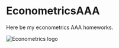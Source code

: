# EconometricsAAA
Here be my econometrics AAA homeworks.

![Econometrics logo](https://github.com/yk4r2/EconometricsAAA/blob/main/pics/logo.jpg "econometrics pic")

